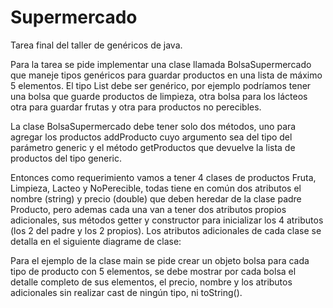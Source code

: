 # Supermercado
Tarea final del taller de genéricos de java.

Para la tarea se pide implementar una clase llamada BolsaSupermercado que maneje tipos genéricos para guardar productos en una lista de máximo 5 elementos. El tipo List<T> debe ser genérico, por ejemplo podríamos tener una bolsa que guarde productos de limpieza, otra bolsa para los lácteos otra para guardar frutas y otra para productos no perecibles.

La clase BolsaSupermercado debe tener solo dos métodos, uno para agregar los productos addProducto cuyo argumento sea del tipo del parámetro generic y el método getProductos que devuelve la lista de productos del tipo generic.

Entonces como requerimiento vamos a tener 4 clases de productos Fruta, Limpieza, Lacteo y NoPerecible, todas tiene en común dos atributos el nombre (string) y precio (double) que deben heredar de la clase padre Producto, pero ademas cada una van a tener dos atributos propios adicionales, sus métodos getter y constructor para inicializar los 4 atributos (los 2 del padre y los 2 propios). Los atributos adicionales de cada clase se detalla en el siguiente diagrame de clase:


Para el ejemplo de la clase main se  pide crear un objeto bolsa para cada tipo de producto con 5 elementos, se debe mostrar por cada bolsa el detalle completo de sus elementos, el precio, nombre y los atributos adicionales sin realizar cast de ningún tipo, ni toString().
